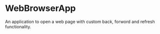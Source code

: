 # WebBrowserApp
An application to open a web page with custom back, forword and refresh functionality. 
